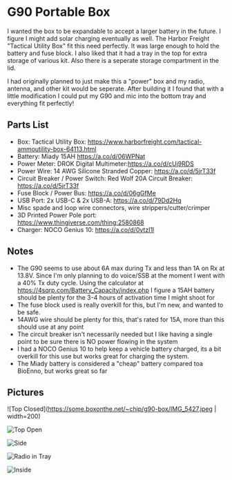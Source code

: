 # G90 Portable Box

I wanted the box to be expandable to accept a larger battery in the future.  I figure I might add solar charging eventually as well.  The
Harbor Freight "Tactical Utility Box" fit this need perfectly.  It was large enough to hold the battery and fuse block.  I also liked that
it had a tray in the top for extra storage of various kit.  Also there is a seperate storage compartment in the lid.

I had originally planned to just make this a "power" box and my radio, antenna, and other kit would be seperate.  After building it I found
that with a little modification I could put my G90 and mic into the bottom tray and everything fit perfectly!

## Parts List

  - Box: Tactical Utility Box: https://www.harborfreight.com/tactical-ammoutility-box-64113.html
  - Battery: Miady 15AH https://a.co/d/06WPNat
  - Power Meter: DROK Digital Multimeter:https://a.co/d/cUj9RDS 
  - Power Wire: 14 AWG Silicone Stranded Copper: https://a.co/d/5jrT33f
  - Circuit Breaker / Power Switch: Red Wolf 20A Circuit Breaker: https://a.co/d/5jrT33f
  - Fuse Block / Power Bus: https://a.co/d/06gGfMe
  - USB Port: 2x USB-C & 2x USB-A:  https://a.co/d/79Dd2Hq
  - Misc spade and loop wire connectors, wire strippers/cutter/crimper
  - 3D Printed Power Pole port: https://www.thingiverse.com/thing:2580868
  - Charger: NOCO Genius 10: https://a.co/d/0ytzI1l

## Notes

 - The G90 seems to use about 6A max during Tx and less than 1A on Rx at 13.8V.  Since I'm only planning to do voice/SSB at the moment I
went with a 40% Tx duty cycle. Using the calculator at https://4sqrp.com/Battery_Capacity/index.php I figure a 15AH battery should be plenty for the 3-4 hours of 
activation time I might shoot for
 - The fuse block used is really overkill for this, but I'm new, and wanted to be safe.
 - 14AWG wire should be plenty for this, that's rated for 15A, more than this should use at any point
 - The circuit breaker isn't necessarily needed but I like having a single point to be sure there is NO power flowing in the system
 - I had a NOCO Genius 10 to help keep a vehicle battery charged, its a bit overkill for this use but works great for charging the system.
 - The Miady battery is considered a "cheap" battery compared toa BioEnno, but works great so far


## Pictures


![Top Closed](https://some.boxonthe.net/~chip/g90-box/IMG_5427.jpeg | width=200)

![Top Open](https://some.boxonthe.net/~chip/g90-box/IMG_5429.jpeg)

![Side](https://some.boxonthe.net/~chip/g90-box/IMG_5454.jpeg)

![Radio in Tray](https://some.boxonthe.net/~chip/g90-box/IMG_5455.jpeg)

![Inside](https://some.boxonthe.net/~chip/g90-box/IMG_5425.jpeg)




